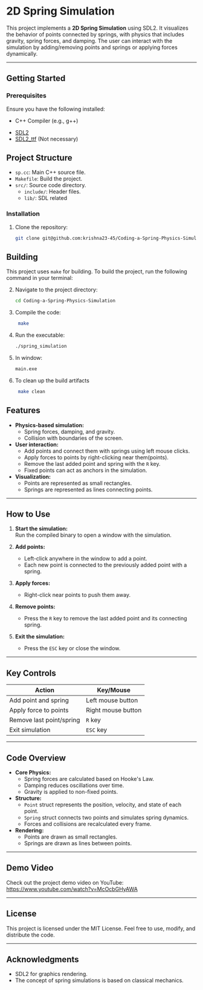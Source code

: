 # 2D Spring Simulation

This project implements a **2D Spring Simulation** using SDL2. It visualizes the behavior of points connected by springs, with physics that includes gravity, spring forces, and damping. The user can interact with the simulation by adding/removing points and springs or applying forces dynamically.

---

## Getting Started

### Prerequisites
Ensure you have the following installed:
- C++ Compiler (e.g., g++)
*   [SDL2](https://www.libsdl.org/)
*   [SDL2_ttf](https://www.libsdl.org/projects/SDL_ttf/) (Not necessary)

## Project Structure

*   `sp.cc`: Main C++ source file.
*   `Makefile`: Build the project.
*   `src/`: Source code directory.
    *   `include/`: Header files.
    *   `lib/`: SDL related

### Installation
1. Clone the repository:
   ```bash
   git clone git@github.com:krishna23-45/Coding-a-Spring-Physics-Simulation.git
   ```
## Building

This project uses `make` for building. To build the project, run the following command in your terminal:

2. Navigate to the project directory:
   ```bash
   cd Coding-a-Spring-Physics-Simulation
   ```
3. Compile the code:
   ```bash
    make
   ```
4. Run the executable:
   ```bash
   ./spring_simulation
   
   ```
5. In window:
   ```bash
   main.exe
   ```
6. To clean up the build artifacts
   ```bash
    make clean
   ```
## Features

- **Physics-based simulation:**
    - Spring forces, damping, and gravity.
    - Collision with boundaries of the screen.
- **User interaction:**
    - Add points and connect them with springs using left mouse clicks.
    - Apply forces to points by right-clicking near them(points).
    - Remove the last added point and spring with the `R` key.
    - Fixed points can act as anchors in the simulation.
- **Visualization:**
    - Points are represented as small rectangles.
    - Springs are represented as lines connecting points.

---

## How to Use

1. **Start the simulation:**  
    Run the compiled binary to open a window with the simulation.

2. **Add points:**
    - Left-click anywhere in the window to add a point.
    - Each new point is connected to the previously added point with a spring.
3. **Apply forces:**
    - Right-click near points to push them away.
4. **Remove points:**
    - Press the `R` key to remove the last added point and its connecting spring.
5. **Exit the simulation:**
    - Press the `ESC` key or close the window.

---
## Key Controls

|**Action**|**Key/Mouse**|
|---|---|
|Add point and spring|Left mouse button|
|Apply force to points|Right mouse button|
|Remove last point/spring|`R` key|
|Exit simulation|`ESC` key|

---

## Code Overview

- **Core Physics:**
    - Spring forces are calculated based on Hooke's Law.
    - Damping reduces oscillations over time.
    - Gravity is applied to non-fixed points.
- **Structure:**
    - `Point` struct represents the position, velocity, and state of each point.
    - `Spring` struct connects two points and simulates spring dynamics.
    - Forces and collisions are recalculated every frame.
- **Rendering:**
    - Points are drawn as small rectangles.
    - Springs are drawn as lines between points.

---
## Demo Video
Check out the project demo video on YouTube: https://www.youtube.com/watch?v=McOcbGHyAWA

---
## License

This project is licensed under the MIT License. Feel free to use, modify, and distribute the code.

---
## Acknowledgments

- SDL2 for graphics rendering.
- The concept of spring simulations is based on classical mechanics.
